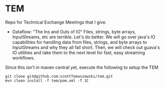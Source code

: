 TEM
===

Repo for Technical Exchange Meetings that I give.

* Dataflow: "The Ins and Outs of IO" Files, strings, byte arrays, InputStreams, etc are terrible.  Let's do better.  We will go over java's IO capabilities for handling data from files, strings, and byte arrays to InputStreams and why they all fall short.  Then, we will  check out guava's IO utilities and take them to the next level for fast, easy streaming workflows.

Since this isn't in maven central yet, execute the following to setup the TEM
    
    git clone git@github.com:scottTomaszewski/tem.git
    mvn clean install -f tem/pom.xml -T 1C
